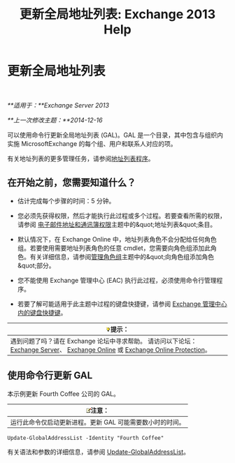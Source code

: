 ﻿---
title: '更新全局地址列表: Exchange 2013 Help'
TOCTitle: 更新全局地址列表
ms:assetid: 236e8530-62dd-4c43-8a5d-8465623252e6
ms:mtpsurl: https://technet.microsoft.com/zh-cn/library/Bb266966(v=EXCHG.150)
ms:contentKeyID: 50490073
ms.date: 05/21/2018
mtps_version: v=EXCHG.150
ms.translationtype: MT
---

# 更新全局地址列表

 

_**适用于：**Exchange Server 2013_

_**上一次修改主题：**2014-12-16_

可以使用命令行更新全局地址列表 (GAL)。GAL 是一个目录，其中包含与组织内实施 MicrosoftExchange 的每个组、用户和联系人对应的项。

有关地址列表的更多管理任务，请参阅[地址列表程序](address-list-procedures-exchange-2013-help.md)。

## 在开始之前，您需要知道什么？

  - 估计完成每个步骤的时间：5 分钟。

  - 您必须先获得权限，然后才能执行此过程或多个过程。若要查看所需的权限，请参阅 [电子邮件地址和通讯簿权限](email-address-and-address-book-permissions-exchange-2013-help.md)主题中的\&quot;地址列表\&quot;条目。

  - 默认情况下，在 Exchange Online 中，地址列表角色不会分配给任何角色组。若要使用需要地址列表角色的任意 cmdlet，您需要向角色组添加此角色。有关详细信息，请参阅[管理角色组](manage-role-groups-exchange-2013-help.md)主题中的\&quot;向角色组添加角色\&quot;部分。

  - 您不能使用 Exchange 管理中心 (EAC) 执行此过程，必须使用命令行管理程序。

  - 若要了解可能适用于此主题中过程的键盘快捷键，请参阅 [Exchange 管理中心内的键盘快捷键](keyboard-shortcuts-in-the-exchange-admin-center-exchange-online-protection-help.md)。

<table>
<thead>
<tr class="header">
<th><img src="images/Bb124558.tip(EXCHG.150).gif" title="提示" alt="提示" />提示：</th>
</tr>
</thead>
<tbody>
<tr class="odd">
<td>遇到问题了吗？请在 Exchange 论坛中寻求帮助。 请访问以下论坛：<a href="https://go.microsoft.com/fwlink/p/?linkid=60612">Exchange Server</a>、 <a href="https://go.microsoft.com/fwlink/p/?linkid=267542">Exchange Online</a> 或 <a href="https://go.microsoft.com/fwlink/p/?linkid=285351">Exchange Online Protection</a>。</td>
</tr>
</tbody>
</table>


## 使用命令行更新 GAL

本示例更新 Fourth Coffee 公司的 GAL。

<table>
<thead>
<tr class="header">
<th><img src="images/Bb124558.note(EXCHG.150).gif" title="注意" alt="注意" />注意：</th>
</tr>
</thead>
<tbody>
<tr class="odd">
<td>运行此命令仅启动更新进程。更新 GAL 可能需要数小时的时间。</td>
</tr>
</tbody>
</table>


    Update-GlobalAddressList -Identity "Fourth Coffee"

有关语法和参数的详细信息，请参阅 [Update-GlobalAddressList](https://technet.microsoft.com/zh-cn/library/aa998806\(v=exchg.150\))。

